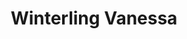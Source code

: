 ---
title: "Winterling Vanessa"
url: /forst-an-der-weinstrasse/winterling-vanessa/
shop: Friseur
---